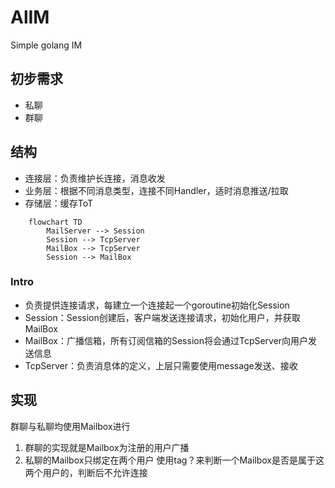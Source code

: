 # AlIM
Simple golang IM

## 初步需求
* 私聊
* 群聊

## 结构
* 连接层：负责维护长连接，消息收发
* 业务层：根据不同消息类型，连接不同Handler，适时消息推送/拉取
* 存储层：缓存ToT

```mermaid
    flowchart TD
        MailServer --> Session
        Session --> TcpServer
        MailBox --> TcpServer
        Session --> MailBox
```
### Intro
* 负责提供连接请求，每建立一个连接起一个goroutine初始化Session  
* Session：Session创建后，客户端发送连接请求，初始化用户，并获取MailBox  
* MailBox：广播信箱，所有订阅信箱的Session将会通过TcpServer向用户发送信息  
* TcpServer：负责消息体的定义，上层只需要使用message发送、接收

## 实现
群聊与私聊均使用Mailbox进行
1. 群聊的实现就是Mailbox为注册的用户广播
2. 私聊的Mailbox只绑定在两个用户
    使用tag？来判断一个Mailbox是否是属于这两个用户的，判断后不允许连接